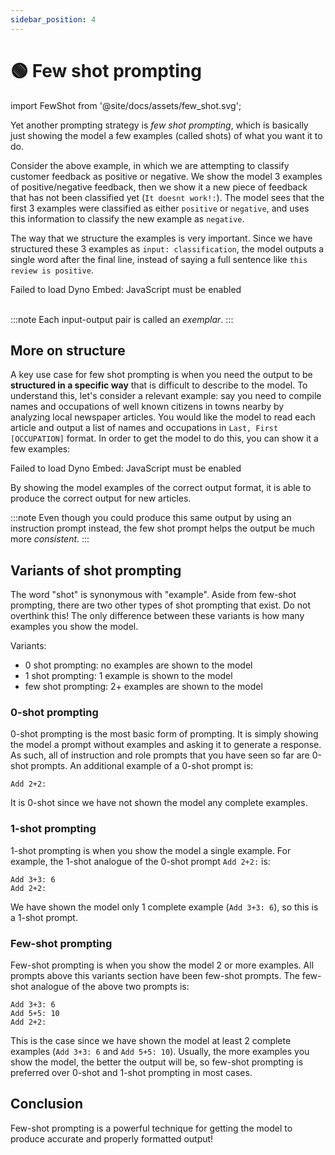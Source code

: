 ```yaml
---
sidebar_position: 4
---
```


# 🟢 Few shot prompting

import FewShot from '@site/docs/assets/few_shot.svg';

<div style={{textAlign: 'center'}}>
  <FewShot style={{width:"800px",height:"300px",verticalAlign:"top"}}/>
</div>


Yet another prompting strategy is *few shot prompting*, which is basically just showing the model a few examples (called shots) of what you want it to do. 

Consider the above example, in which we are attempting to classify customer feedback as positive or negative. We show the model 3 examples of positive/negative feedback, then we show it a new piece of feedback that has not been classified yet (`It doesnt work!:`). The model sees that the first 3 examples were classified as either `positive` or `negative`, and uses this information to classify the new example as `negative`.

The way that we structure the examples is very important. Since we have structured these 3 examples as `input: classification`, the model outputs a single word after the final line, instead of saying a full sentence like `this review is positive`. 

<div trydyno-embed="" openai-model="text-davinci-003" initial-prompt="Great product, 10/10: positive\nDidn't work very well: negative\nSuper helpful, worth it: positive\nIt doesnt work!:" initial-response="negative" max-tokens="256" box-rows="5" model-temp="0.0" top-p="0">
    <noscript>Failed to load Dyno Embed: JavaScript must be enabled</noscript>
</div>

<br/>

:::note
Each input-output pair is called an *exemplar*.
:::

## More on structure

A key use case for few shot prompting is when you need the output to be **structured in a specific way** that is difficult to describe to the model. To understand this, let's consider a relevant example: say you need to compile names and occupations of well known citizens in towns nearby by analyzing local newspaper articles. You would like the model to read each article and output a list of names and occupations in `Last, First [OCCUPATION]` format. In order to get the model to do this, you can show it a few examples:

<div trydyno-embed="" openai-model="text-davinci-003" initial-prompt="In the bustling town of Emerald Hills, a diverse group of individuals made their mark. Sarah Martinez, a dedicated nurse, was known for her compassionate care at the local hospital. David Thompson, an innovative software engineer, worked tirelessly on groundbreaking projects that would revolutionize the tech industry. Meanwhile, Emily Nakamura, a talented artist and muralist, painted vibrant and thought-provoking pieces that adorned the walls of buildings and galleries alike. Lastly, Michael O'Connell, an ambitious entrepreneur, opened a unique, eco-friendly cafe that quickly became the town's favorite meeting spot. Each of these individuals contributed to the rich tapestry of the Emerald Hills community.\n1. Sarah Martinez [NURSE]\n2. David Thompson [SOFTWARE ENGINEER]\n3. Emily Nakamura [ARTIST]\n4. Michael O'Connell [ENTREPRENEUR]\n\nAt the heart of the town, Chef Oliver Hamilton has transformed the culinary scene with his farm-to-table restaurant, Green Plate. Oliver's dedication to sourcing local, organic ingredients has earned the establishment rave reviews from food critics and locals alike.\n\nJust down the street, you'll find the Riverside Grove Library, where head librarian Elizabeth Chen has worked diligently to create a welcoming and inclusive space for all. Her efforts to expand the library's offerings and establish reading programs for children have had a significant impact on the town's literacy rates.\n\nAs you stroll through the charming town square, you'll be captivated by the beautiful murals adorning the walls. These masterpieces are the work of renowned artist, Isabella Torres, whose talent for capturing the essence of Riverside Grove has brought the town to life.\n\nRiverside Grove's athletic achievements are also worth noting, thanks to former Olympic swimmer-turned-coach, Marcus Jenkins. Marcus has used his experience and passion to train the town's youth, leading the Riverside Grove Swim Team to several regional championships.\n1. Oliver Hamilton [CHEF]\n2. Elizabeth Chen [LIBRARIAN]\n3. Isabella Torres [ARTIST]\n4. Marcus Jenkins [COACH]\n\nOak Valley, a charming small town, is home to a remarkable trio of individuals whose skills and dedication have left a lasting impact on the community.\n\nAt the town's bustling farmer's market, you'll find Laura Simmons, a passionate organic farmer known for her delicious and sustainably grown produce. Her dedication to promoting healthy eating has inspired the town to embrace a more eco-conscious lifestyle.\n\nIn Oak Valley's community center, Kevin Alvarez, a skilled dance instructor, has brought the joy of movement to people of all ages. His inclusive dance classes have fostered a sense of unity and self-expression among residents, enriching the local arts scene.\n\nLastly, Rachel O'Connor, a tireless volunteer, dedicates her time to various charitable initiatives. Her commitment to improving the lives of others has been instrumental in creating a strong sense of community within Oak Valley.\n\nThrough their unique talents and unwavering dedication, Laura, Kevin, and Rachel have woven themselves into the fabric of Oak Valley, helping to create a vibrant and thriving small town." initial-response="1. Laura Simmons [FARMER]\n2. Kevin Alvarez [DANCE INSTRUCTOR]\n3. Rachel O'Connor [VOLUNTEER]" max-tokens="616" box-rows="20" model-temp="0" top-p="0">
    <noscript>Failed to load Dyno Embed: JavaScript must be enabled</noscript>
</div>

By showing the model examples of the correct output format, it is able to produce the correct output for new articles.

:::note
Even though you could produce this same output by using an instruction prompt instead, the few shot prompt helps the output be much more *consistent*. 
:::

## Variants of shot prompting

The word "shot" is synonymous with "example". Aside from few-shot prompting, there are two other types of shot prompting that exist. Do not overthink this! The only difference between these variants is how many examples you show the model.

Variants:
- 0 shot prompting: no examples are shown to the model
- 1 shot prompting: 1 example is shown to the model
- few shot prompting: 2+ examples are shown to the model

### 0-shot prompting

0-shot prompting is the most basic form of prompting. It is simply showing the model a prompt without examples and asking it to generate a response. As such, all of instruction and role prompts that you have seen so far are 0-shot prompts. An additional example of a 0-shot prompt is:

```text
Add 2+2:
```

It is 0-shot since we have not shown the model any complete examples.

### 1-shot prompting

1-shot prompting is when you show the model a single example. For example, the 1-shot analogue of the 0-shot prompt `Add 2+2:` is:
  
```text
Add 3+3: 6
Add 2+2:
```

We have shown the model only 1 complete example (`Add 3+3: 6`), so this is a 1-shot prompt.

### Few-shot prompting

Few-shot prompting is when you show the model 2 or more examples. All prompts above this variants section have been few-shot prompts. The few-shot analogue of the above two prompts is:

```text
Add 3+3: 6
Add 5+5: 10
Add 2+2:
```

This is the case since we have shown the model at least 2 complete examples (`Add 3+3: 6` and `Add 5+5: 10`). Usually, the more examples you show the model, the better the output will be, so few-shot prompting is preferred over 0-shot and 1-shot prompting in most cases.

## Conclusion

Few-shot prompting is a powerful technique for getting the model to produce accurate and properly formatted output!

 